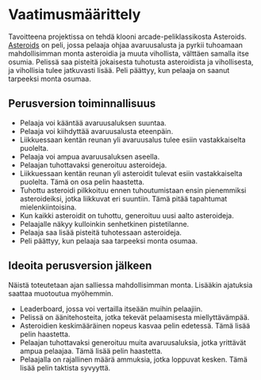 # Vaatimusmäärittely

Tavoitteena projektissa on tehdä klooni arcade-peliklassikosta Asteroids. [Asteroids](<https://en.wikipedia.org/wiki/Asteroids_(video_game)>) on peli, jossa pelaaja ohjaa avaruusalusta ja pyrkii tuhoamaan mahdollisimman monta asteroidia ja muuta vihollista, välttäen samalla itse osumia. Pelissä saa pisteitä jokaisesta tuhotusta asteroidista ja vihollisesta, ja vihollisia tulee jatkuvasti lisää. Peli päättyy, kun pelaaja on saanut tarpeeksi monta osumaa.

## Perusversion toiminnallisuus

- Pelaaja voi kääntää avaruusaluksen suuntaa.
- Pelaaja voi kiihdyttää avaruusalusta eteenpäin.
- Liikkuessaan kentän reunan yli avaruusalus tulee esiin vastakkaiselta puolelta.
- Pelaaja voi ampua avaruusaluksen aseella.
- Pelaajan tuhottavaksi generoituu asteroideja.
- Liikkuessaan kentän reunan yli asteroidit tulevat esiin vastakkaiselta puolelta. Tämä on osa pelin haastetta.
- Tuhottu asteroidi pilkkoituu ennen tuhoutumistaan ensin pienemmiksi asteroideiksi, jotka liikkuvat eri suuntiin. Tämä pitää tapahtumat mielenkiintoisina.
- Kun kaikki asteroidit on tuhottu, generoituu uusi aalto asteroideja.
- Pelaajalle näkyy kulloinkin senhetkinen pistetilanne.
- Pelaaja saa lisää pisteitä tuhotessaan asteroideja.
- Peli päättyy, kun pelaaja saa tarpeeksi monta osumaa.

## Ideoita perusversion jälkeen

Näistä toteutetaan ajan salliessa mahdollisimman monta. Lisääkin ajatuksia saattaa muotoutua myöhemmin.

- Leaderboard, jossa voi vertailla itseään muihin pelaajiin.
- Pelissä on äänitehosteita, jotka tekevät pelaamisesta miellyttävämpää.
- Asteroidien keskimääräinen nopeus kasvaa pelin edetessä. Tämä lisää pelin haastetta.
- Pelaajan tuhottavaksi generoituu muita avaruusaluksia, jotka yrittävät ampua pelaajaa. Tämä lisää pelin haastetta.
- Pelaajalla on rajallinen määrä ammuksia, jotka loppuvat kesken. Tämä lisää pelin taktista syvyyttä.
